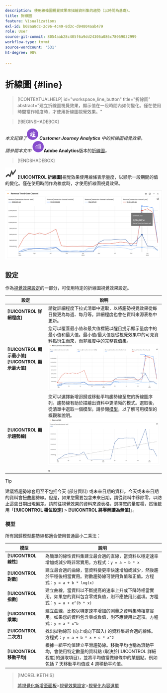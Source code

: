 ```yaml
---
description: 使用線條圖視覺效果來描繪資料集的趨勢（以時間為基礎）。
title: 折線圖
feature: Visualizations
exl-id: b68aa8dc-2c96-4c49-8d3c-d94804aab479
role: User
source-git-commit: 8054aab28c405f6a9dd24306a086c78069032999
workflow-type: tm+mt
source-wordcount: '531'
ht-degree: 98%

---
```


# 折線圖 {#line}

<!-- markdownlint-disable MD034 -->

>[!CONTEXTUALHELP]
>id="workspace_line_button"
>title="折線圖"
>abstract="建立折線圖視覺效果，顯示值在一段時間內如何變化。僅在使用時間當作維度時，才使用折線圖視覺效果。"

<!-- markdownlint-enable MD034 -->


>[!BEGINSHADEBOX]

_本文記錄了_![CustomerJourneyAnalytics](/help/assets/icons/CustomerJourneyAnalytics.svg) _&#x200B;**Customer Journey Analytics** 中的折線圖視覺效果。_<br/>_請參閱本文中 ![AdobeAnalytics](/help/assets/icons/AdobeAnalytics.svg)_&#x200B;**Adobe Analytics**&#x200B;版本的[折線圖](https://experienceleague.adobe.com/zh-hant/docs/analytics/analyze/analysis-workspace/visualizations/line)_。_

>[!ENDSHADEBOX]


![GraphTrend](/help/assets/icons/GraphTrend.svg) **[!UICONTROL 折線圖]**&#x200B;視覺效果使用線條表示量度，以顯示一段期間的值的變化。僅在使用時間作為維度時，才使用折線圖視覺效果。

![折線圖視覺效果](assets/line-viz.png)


## 設定

作為[視覺效果設定](freeform-analysis-visualizations.md#settings)的一部分，可使用特定的折線圖視覺效果設定。

| 設定 | 說明 |
|---|---|
| **[!UICONTROL 詳細程度]** | 請從詳細程度下拉式清單中選取，以將趨勢視覺效果從每日變更為每週、每月等。詳細程度也會在資料來源表格中更新。 |
| **[!UICONTROL 顯示最小值]**<br/>**[!UICONTROL 顯示最大值&#x200B;]** | 您可以覆蓋最小值和最大值標籤以醒目提示顯示量度中的最小值和最大值。最小值/最大值是從視覺效果中的可見資料點衍生而來，而非維度中的完整數值集。<br/>![使用最小值和最大值標籤的覆蓋。](assets/min-max-labels.png) |
| **[!UICONTROL 顯示趨勢線]** | 您可以選擇新增迴歸或移動平均趨勢線至您的折線圖序列。趨勢線有助於描繪出資料中更清晰的模式。選取後，從清單中選取一個模型。請參閱[模型](#models)，以了解可用模型的概觀和說明。<br/>![線性趨勢線](assets/show-linear-trendline.png)。 |

>[!TIP]
>
>建議將趨勢線套用至不包括今天 (部分資料) 或未來日期的資料。今天或未來日期的資料會扭曲趨勢線。但是，如果您需要包含未來日期，請從資料中移除零，以防止這些日期出現偏差。請前往視覺效果的資料來源表格，選擇您的量度欄，然後啟用「**[!UICONTROL 欄位設定]** > **[!UICONTROL 將零解讀為無值]**」。



### 模型

所有回歸模型趨勢線都適合使用普通最小二乘法：

| 模型 | 說明 |
| --- | --- |
| **[!UICONTROL 線性]** | 為簡單的線性資料集建立最合適的直線，當資料以穩定速率增加或減少時非常實用。方程式：`y = a + b * x` |
| **[!UICONTROL 對數]** | 建立最合適的曲線，當資料變更率快速增加或減少，然後趨於平穩後相當實用。對數趨勢線可使用負值和正值。方程式：`y = a + b * log(x)` |
| **[!UICONTROL 指數]** | 建立曲線，當資料以不斷提高的速率上升或下降時相當實用。如果您的資料包含零或負值，則不應使用此選項。方程式：`y = a + e^(b * x)` |
| **[!UICONTROL 乘冪]** | 建立曲線，比較以特定速率增加的測量之資料集時相當實用。如果您的資料包含零或負值，則不應使用此選項。方程式：`y = a * x^b` |
| **[!UICONTROL 二次方]** | 找出拋物線形 (向上或向下凹入) 的資料集最合適的線條。方程式：`y = a + b * x + c * x^2` |
| **[!UICONTROL 移動平均]** | 根據一組平均值建立平滑趨勢線。移動平均也稱為滾動平均，會使用特定數量的資料點 (取決於[!UICONTROL 詳細程度]的選取項目)，並將平均值當做線條中的某個點。例如包括 7 天移動平均值或 4 週移動平均值。 |

>[!MORELIKETHIS]
>
>[將視覺化新增至面板](/help/analysis-workspace/visualizations/freeform-analysis-visualizations.md#add-visualizations-to-a-panel)
>&#x200B;>[視覺效果設定](/help/analysis-workspace/visualizations/freeform-analysis-visualizations.md#settings)
>&#x200B;>[視覺化內容選單](/help/analysis-workspace/visualizations/freeform-analysis-visualizations.md#context-menu)
>

